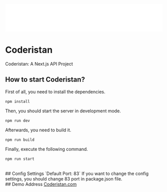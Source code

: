 <img src="https://raw.githubusercontent.com/enesbuyuk/coderistan/main/public/istan-theme/logo-white.png">

# Coderistan
 Coderistan: A Next.js API Project
<br>
## How to start Coderistan?
First of all, you need to install the dependencies.
```
npm install
```

Then, you should start the server in development mode.
```
npm run dev
```

Afterwards, you need to build it.
```
npm run build
```

Finally, execute the following command.
```
npm run start
```
<br>
## Config Settings
`Default Port: 83`
If you want to change the config settings, you should change 83 port  in package.json file.
<br>
## Demo Address
<a target="_blank" href="https://coderistan.com" title="Coderistan">Coderistan.com</a>

